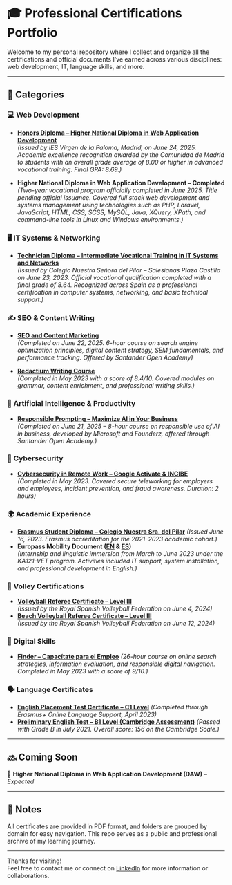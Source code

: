 # 🎓 Professional Certifications Portfolio

Welcome to my personal repository where I collect and organize all the certifications and official documents I’ve earned across various disciplines: web development, IT, language skills, and more.

---

## 📁 Categories

### 💻 Web Development

- [**Honors Diploma – Higher National Diploma in Web Application Development**](/💻%20Web%20Development/honors-diploma-daw.pdf)  
  _(Issued by IES Virgen de la Paloma, Madrid, on June 24, 2025. Academic excellence recognition awarded by the Comunidad de Madrid to students with an overall grade average of 8.00 or higher in advanced vocational training. Final GPA: 8.69.)_

- **Higher National Diploma in Web Application Development – Completed**  
  _(Two-year vocational program officially completed in June 2025. Title pending official issuance. Covered full stack web development and systems management using technologies such as PHP, Laravel, JavaScript, HTML, CSS, SCSS, MySQL, Java, XQuery, XPath, and command-line tools in Linux and Windows environments.)_

### 🖥️ IT Systems & Networking

- [**Technician Diploma – Intermediate Vocational Training in IT Systems and Networks**](/🖥%EF%B8%8F%20IT%20Systems%20%26%20Networking/technician-diploma-it-systems-and-networks.pdf)  
  _(Issued by Colegio Nuestra Señora del Pilar – Salesianas Plaza Castilla on June 23, 2023. Official vocational qualification completed with a final grade of 8.64. Recognized across Spain as a professional certification in computer systems, networking, and basic technical support.)_


### ✍️ SEO & Content Writing

- [**SEO and Content Marketing**](/✍%EF%B8%8F%20SEO%20%26%20Content%20Writing/seo-and-content-marketing.pdf)  
  _(Completed on June 22, 2025. 6-hour course on search engine optimization principles, digital content strategy, SEM fundamentals, and performance tracking. Offered by Santander Open Academy)_
  
- [**Redactium Writing Course**](/✍%EF%B8%8F%20SEO%20%26%20Content%20Writing/redactium-writing-course.pdf)  
  _(Completed in May 2023 with a score of 8.4/10. Covered modules on grammar, content enrichment, and professional writing skills.)_

### 🤖 Artificial Intelligence & Productivity

- [**Responsible Prompting – Maximize AI in Your Business**](/🤖%20Artificial%20Intelligence%20%26%20Productivity/responsible-prompting-maximize-ai.pdf)  
  _(Completed on June 21, 2025 – 8-hour course on responsible use of AI in business, developed by Microsoft and Founderz, offered through Santander Open Academy.)_

### 🔐 Cybersecurity

- [**Cybersecurity in Remote Work – Google Activate & INCIBE**](/%F0%9F%94%90%20Cybersecurity/cybersecurity-remote-work.pdf)  
  _(Completed in May 2023. Covered secure teleworking for employers and employees, incident prevention, and fraud awareness. Duration: 2 hours)_

### 🌍 Academic Experience

- [**Erasmus Student Diploma – Colegio Nuestra Sra. del Pilar**](/🌍%20Academic%20Experience/erasmus-student-diploma.pdf)
  _(Issued June 16, 2023. Erasmus accreditation for the 2021–2023 academic cohort.)_
- **Europass Mobility Document ([EN](/🌍%20Academic%20Experience/europass-mobility-document-en.pdf) & [ES](/🌍%20Academic%20Experience/europass-mobility-document-es.pdf))**  
  _(Internship and linguistic immersion from March to June 2023 under the KA121-VET program. Activities included IT support, system installation, and professional development in English.)_

### 🏐 Volley Certifications

- [**Volleyball Referee Certificate – Level III**](/🏐%20Volley%20Certifications/volleyball-referee-certificate-level-3.pdf)  
  _(Issued by the Royal Spanish Volleyball Federation on June 4, 2024)_
- [**Beach Volleyball Referee Certificate – Level III**](/🏐%20Volley%20Certifications/beach-volleyball-referee-certificate-level-3.pdf)  
  _(Issued by the Royal Spanish Volleyball Federation on June 12, 2024)_

### 🧠 Digital Skills

- [**Finder – Capacítate para el Empleo**](/🧠%20Digital%20Skills/finder-capacitate-para-el-empleo.pdf)
  _(26-hour course on online search strategies, information evaluation, and responsible digital navigation. Completed in May 2023 with a score of 9/10.)_

### 🗣️ Language Certificates

- [**English Placement Test Certificate – C1 Level**](/🗣%EF%B8%8F%20Language%20Certificates/english-placement-test-c1.pdf) 
  _(Completed through Erasmus+ Online Language Support, April 2023)_
- [**Preliminary English Test – B1 Level (Cambridge Assessment)**](/🗣%EF%B8%8F%20Language%20Certificates/preliminary-english-test-b1.pdf)
  _(Passed with Grade B in July 2021. Overall score: 156 on the Cambridge Scale.)_

---

## 🔜 Coming Soon

📌 **Higher National Diploma in Web Application Development (DAW)** – _Expected_

---

## 🧾 Notes

All certificates are provided in PDF format, and folders are grouped by domain for easy navigation. This repo serves as a public and professional archive of my learning journey.

---

Thanks for visiting!  
Feel free to contact me or connect on [LinkedIn](https://linkedin.com/in/javierarrua) for more information or collaborations.
